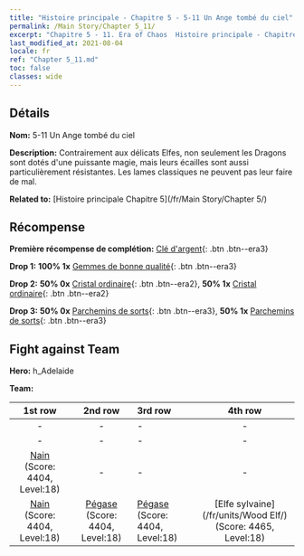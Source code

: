 ```yaml
---
title: "Histoire principale - Chapitre 5 - 5-11 Un Ange tombé du ciel"
permalink: /Main Story/Chapter 5_11/
excerpt: "Chapitre 5 - 11. Era of Chaos  Histoire principale - Chapitre 5_11. 5-11 Un Ange tombé du ciel"
last_modified_at: 2021-08-04
locale: fr
ref: "Chapter 5_11.md"
toc: false
classes: wide
---
```


## Détails

 **Nom:** 5-11 Un Ange tombé du ciel

 **Description:** Contrairement aux délicats Elfes, non seulement les Dragons sont dotés d'une puissante magie, mais leurs écailles sont aussi particulièrement résistantes. Les lames classiques ne peuvent pas leur faire de mal.

 **Related to:** [Histoire principale Chapitre 5](/fr/Main Story/Chapter 5/)

## Récompense

 **Première récompense de complétion:** [Clé d'argent](/ItemsFR/con_693/){: .btn .btn--era3}

 **Drop 1:** **100% 1x** [Gemmes de bonne qualité](/ItemsFR/mat_16/){: .btn .btn--era3}

 **Drop 2:** **50% 0x** [Cristal ordinaire](/ItemsFR/mat_11/){: .btn .btn--era2}, **50% 1x** [Cristal ordinaire](/ItemsFR/mat_11/){: .btn .btn--era2}

 **Drop 3:** **50% 0x** [Parchemins de sorts](/ItemsFR/con_694/){: .btn .btn--era3}, **50% 1x** [Parchemins de sorts](/ItemsFR/con_694/){: .btn .btn--era3}


## Fight against Team
 **Hero:** h_Adelaide

 **Team:**


  | 1st row | 2nd row | 3rd row | 4th row |
  |:----:|:----:|:----|:----:|
  | - | - | - | - |
  | - | - | - | - |
  | [Nain](/fr/units/Dwarf/) (Score: 4404, Level:18)  | - | - | - |
  | [Nain](/fr/units/Dwarf/) (Score: 4404, Level:18)  | [Pégase](/fr/units/Pegasus/) (Score: 4404, Level:18)  | [Pégase](/fr/units/Pegasus/) (Score: 4404, Level:18)  | [Elfe sylvaine](/fr/units/Wood Elf/) (Score: 4465, Level:18)  |


